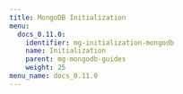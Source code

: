 ```yaml
---
title: MongoDB Initialization
menu:
  docs_0.11.0:
    identifier: mg-initialization-mongodb
    name: Initialization
    parent: mg-mongodb-guides
    weight: 25
menu_name: docs_0.11.0
---
```


